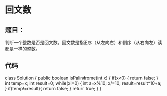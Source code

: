 # 回文数
## 题目：
  判断一个整数是否是回文数。回文数是指正序（从左向右）和倒序（从右向左）读都是一样的整数。
## 代码
class Solution {
    public boolean isPalindrome(int x) {
        if(x<0)
        {
            return false;
        }
        int temp=x;
        int result=0;
		while(x!=0) {
            int a=x%10;
            x/=10;
			result=result*10+a;
		}
        if(temp!=result){
            return false;
        }
        return true;
    }
}
